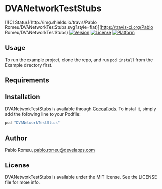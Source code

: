 # DVANetworkTestStubs

[![CI Status](http://img.shields.io/travis/Pablo Romeu/DVANetworkTestStubs.svg?style=flat)](https://travis-ci.org/Pablo Romeu/DVANetworkTestStubs)
[![Version](https://img.shields.io/cocoapods/v/DVANetworkTestStubs.svg?style=flat)](http://cocoapods.org/pods/DVANetworkTestStubs)
[![License](https://img.shields.io/cocoapods/l/DVANetworkTestStubs.svg?style=flat)](http://cocoapods.org/pods/DVANetworkTestStubs)
[![Platform](https://img.shields.io/cocoapods/p/DVANetworkTestStubs.svg?style=flat)](http://cocoapods.org/pods/DVANetworkTestStubs)

## Usage

To run the example project, clone the repo, and run `pod install` from the Example directory first.

## Requirements

## Installation

DVANetworkTestStubs is available through [CocoaPods](http://cocoapods.org). To install
it, simply add the following line to your Podfile:

```ruby
pod "DVANetworkTestStubs"
```

## Author

Pablo Romeu, pablo.romeu@develapps.com

## License

DVANetworkTestStubs is available under the MIT license. See the LICENSE file for more info.
